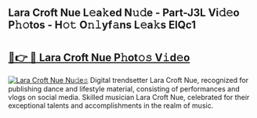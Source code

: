 ## Lara Croft Nue L𝚎a𝚔ed N𝚞𝚍e - Part-J3L Vi𝚍𝚎o P𝚑𝚘tos - H𝚘𝚝 O𝚗𝚕yf𝚊ns L𝚎a𝚔s ElQc1

# <h2><a href="http://kf7n8v.oniu.top/?m=Lara+Croft+Nue">🔗👉 🔴 Lara Croft Nue P𝚑ot𝚘𝚜 V𝚒d𝚎o</a></h2>

[![Lara Croft Nue Nu𝚍e𝚜](https://i.imgur.com/0qMVB7G.gif)](http://kf7n8v.oniu.top/?m=Lara+Croft+Nue)
Digital trendsetter Lara Croft Nue, recognized for publishing dance and lifestyle material, consisting of performances and vlogs on social media. Skilled musician Lara Croft Nue, celebrated for their exceptional talents and accomplishments in the realm of music.  
